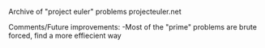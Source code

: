 Archive of "project euler" problems
projecteuler.net

Comments/Future improvements:
  -Most of the "prime" problems are brute forced, find a more effiecient way
